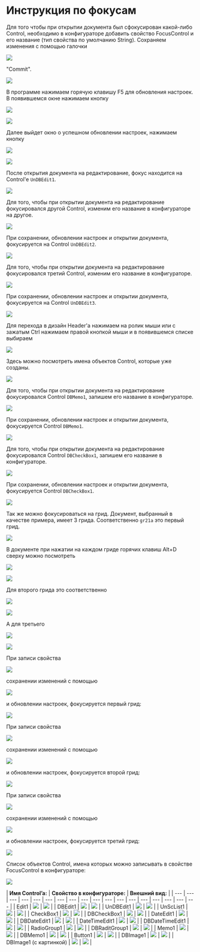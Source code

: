 # Инструкция по фокусам

Для того чтобы при открытии документа был сфокусирован какой-либо Control, необходимо в конфигураторе добавить свойство FocusControl и его название \(тип свойства по умолчанию String\). Сохраняем изменения с помощью галочки

![](../.gitbook/assets/commit%20%288%29.png)

 "Commit".

![](../.gitbook/assets/1%20%282%29.png)

 В программе нажимаем горячую клавишу F5 для обновления настроек. В появившемся окне нажимаем кнопку

![](../.gitbook/assets/yes.png)

![](../.gitbook/assets/confirm%20%281%29.png)

 Далее выйдет окно о успешном обновлении настроек, нажимаем кнопку

![](../.gitbook/assets/ok%20%2810%29.png)

![](../.gitbook/assets/uma.md%20%282%29.png)

 После открытия документа на редактирование, фокус находится на Control'e `UnDBEdit1`.

![](../.gitbook/assets/4%20%283%29.png)

 Для того, чтобы при открытии документа на редактирование фокусировался другой Control, изменим его название в конфигураторе на другое.

![](../.gitbook/assets/5%20%283%29.png)

 При сохранении, обновлении настроек и открытии документа, фокусируется на Control `UnDBEdit2`.

![](../.gitbook/assets/6%20%282%29.png)

 Для того, чтобы при открытии документа на редактирование фокусировался третий Control, изменим его название в конфигураторе.

![](../.gitbook/assets/7.png)

 При сохранении, обновлении настроек и открытии документа, фокусируется на Control `UnDBEdit3`.

![](../.gitbook/assets/8%20%281%29.png)

 Для перехода в дизайн Header'a нажимаем на ролик мыши или с зажатым Ctrl нажимаем правой кнопкой мыши и в появившемся списке выбираем

![](../.gitbook/assets/design.png)

 Здесь можно посмотреть имена объектов Control, которые уже созданы.

![](../.gitbook/assets/19%20%281%29.png)

 Для того, чтобы при открытии документа на редактирование фокусировался Control `DBMemo1`, запишем его название в конфигураторе.

![](../.gitbook/assets/20%20%282%29.png)

 При сохранении, обновлении настроек и открытии документа, фокусируется Control `DBMemo1`.

![](../.gitbook/assets/21.png)

Для того, чтобы при открытии документа на редактирование фокусировался Control `DBCheckBox1`, запишем его название в конфигураторе.

![](../.gitbook/assets/22%20%282%29.png)

 При сохранении, обновлении настроек и открытии документа, фокусируется Control `DBCheckBox1`.

![](../.gitbook/assets/23%20%283%29.png)

Так же можно фокусироваться на грид. Документ, выбранный в качестве примера, имеет 3  грида. Соответственно `gr21a` это первый грид. 

![](../.gitbook/assets/9%20%283%29.png)

 В документе при нажатии на каждом гриде горячих клавиш Alt+D сверху можно посмотреть

![](../.gitbook/assets/s7%20%281%29.png)

![](../.gitbook/assets/14%20%281%29.png)

 Для второго грида это соответственно

![](../.gitbook/assets/s8.png)

![](../.gitbook/assets/16%20%282%29.png)

 А для третьего

![](../.gitbook/assets/s9.png)

![](../.gitbook/assets/18.png)

 При записи свойства 

![](../.gitbook/assets/focuscontrol1.png)

 сохранении изменений с помощью

![](../.gitbook/assets/commit.png)

 и обновлении настроек, фокусируется первый грид:

![](../.gitbook/assets/10%20%282%29.png)

 При записи свойства

![](../.gitbook/assets/focuscontrol2.png)

 сохранении изменений с помощью

![](../.gitbook/assets/commit%20%286%29.png)

 и обновлении настроек, фокусируется второй грид:

![](../.gitbook/assets/11%20%281%29.png)

 При записи свойства

![](../.gitbook/assets/focuscontrol3.png)

 сохранении изменений с помощью

![](../.gitbook/assets/commit%20%282%29.png)

 и обновлении настроек, фокусируется третий грид:

![](../.gitbook/assets/12.png)

Список объектов Control, имена которых можно записывать в свойстве FocusControl в конфигураторе:

![](../.gitbook/assets/24%20%282%29.png)

| **Имя Control’a:** | **Свойство в конфигураторе:** | **Внешний вид:** |
| --- | --- | --- | --- | --- | --- | --- | --- | --- | --- | --- | --- | --- | --- | --- | --- | --- | --- |
| Edit1 | ![](https://github.com/prbsoft/wiki/blob/master/src/focus/CO1.png?raw=true) | ![](https://github.com/prbsoft/wiki/blob/master/src/focus/C1.png?raw=true) |
| DBEdit1 | ![](https://github.com/prbsoft/wiki/blob/master/src/focus/CO2.png?raw=true) | ![](https://github.com/prbsoft/wiki/blob/master/src/focus/C2.png?raw=true) |
| UnDBEdit1 | ![](https://github.com/prbsoft/wiki/blob/master/src/focus/CO3.png?raw=true) | ![](https://github.com/prbsoft/wiki/blob/master/src/focus/C3.png?raw=true) |
| UnScList1 | ![](https://github.com/prbsoft/wiki/blob/master/src/focus/CO4.png?raw=true) | ![](https://github.com/prbsoft/wiki/blob/master/src/focus/C4.png?raw=true) |
| CheckBox1 | ![](https://github.com/prbsoft/wiki/blob/master/src/focus/CO5.png?raw=true) | ![](https://github.com/prbsoft/wiki/blob/master/src/focus/C5.png?raw=true) |
| DBCheckBox1 | ![](https://github.com/prbsoft/wiki/blob/master/src/focus/CO6.png?raw=true) | ![](https://github.com/prbsoft/wiki/blob/master/src/focus/C6.png?raw=true) |
| DateEdit1 | ![](https://github.com/prbsoft/wiki/blob/master/src/focus/CO7.png?raw=true) | ![](https://github.com/prbsoft/wiki/blob/master/src/focus/C7.png?raw=true) |
| DBDateEdit1 | ![](https://github.com/prbsoft/wiki/blob/master/src/focus/CO8.png?raw=true) | ![](https://github.com/prbsoft/wiki/blob/master/src/focus/C8.png?raw=true) |
| DateTimeEdit1 | ![](https://github.com/prbsoft/wiki/blob/master/src/focus/CO9.png?raw=true) | ![](https://github.com/prbsoft/wiki/blob/master/src/focus/C9.png?raw=true) |
| DBDateTimeEdit1 | ![](https://github.com/prbsoft/wiki/blob/master/src/focus/CO10.png?raw=true) | ![](https://github.com/prbsoft/wiki/blob/master/src/focus/C10.png?raw=true) |
| RadioGroup1 | ![](https://github.com/prbsoft/wiki/blob/master/src/focus/CO11.png?raw=true) | ![](https://github.com/prbsoft/wiki/blob/master/src/focus/C11.png?raw=true) |
| DBRaditGroup1 | ![](https://github.com/prbsoft/wiki/blob/master/src/focus/CO12.png?raw=true) | ![](https://github.com/prbsoft/wiki/blob/master/src/focus/C12.png?raw=true) |
| Memo1 | ![](https://github.com/prbsoft/wiki/blob/master/src/focus/CO13.png?raw=true) | ![](https://github.com/prbsoft/wiki/blob/master/src/focus/C13.png?raw=true) |
| DBMemo1 | ![](https://github.com/prbsoft/wiki/blob/master/src/focus/CO14.png?raw=true) | ![](https://github.com/prbsoft/wiki/blob/master/src/focus/C14.png?raw=true) |
| Button1 | ![](https://github.com/prbsoft/wiki/blob/master/src/focus/CO16.png?raw=true) | ![](https://github.com/prbsoft/wiki/blob/master/src/focus/C15.png?raw=true) |
| DBImage1 | ![](https://github.com/prbsoft/wiki/blob/master/src/focus/CO15.png?raw=true) | ![](https://github.com/prbsoft/wiki/blob/master/src/focus/C16.png?raw=true) |
| DBImage1 \(с картинкой\) | ![](https://github.com/prbsoft/wiki/blob/master/src/focus/CO15.png?raw=true) | ![](https://github.com/prbsoft/wiki/blob/master/src/focus/C17.png?raw=true) |

